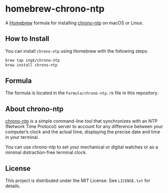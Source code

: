 # homebrew-chrono-ntp

A [Homebrew](https://brew.sh/) formula for installing [chrono-ntp](https://github.com/ingk/chrono-ntp) on macOS or Linux.

## How to Install

You can install `chrono-ntp` using Homebrew with the following steps:

```bash
brew tap ingk/chrono-ntp
brew install chrono-ntp
```

## Formula

The formula is located in the `Formula/chrono-ntp.rb` file in this repository.

## About chrono-ntp

[chrono-ntp](https://github.com/ingk/chrono-ntp) is a simple command-line tool that synchronizes with an NTP (Network Time Protocol) 
server to account for any difference between your computer’s clock and the actual time, displaying the precise date and time in your terminal.

You can use chrono-ntp to set your mechanical or digital watches or as a minimal distraction-free terminal clock.

## License

This project is distributed under the MIT License. See `LICENSE.txt` for details.
